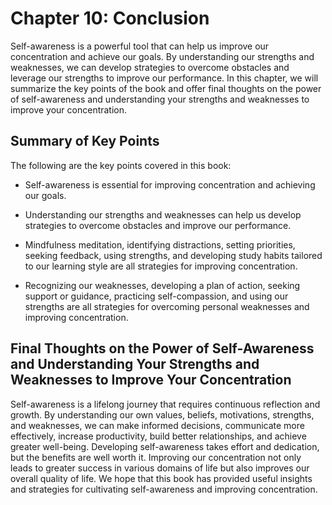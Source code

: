 Chapter 10: Conclusion
======================

Self-awareness is a powerful tool that can help us improve our concentration and achieve our goals. By understanding our strengths and weaknesses, we can develop strategies to overcome obstacles and leverage our strengths to improve our performance. In this chapter, we will summarize the key points of the book and offer final thoughts on the power of self-awareness and understanding your strengths and weaknesses to improve your concentration.

Summary of Key Points
---------------------

The following are the key points covered in this book:

* Self-awareness is essential for improving concentration and achieving our goals.

* Understanding our strengths and weaknesses can help us develop strategies to overcome obstacles and improve our performance.

* Mindfulness meditation, identifying distractions, setting priorities, seeking feedback, using strengths, and developing study habits tailored to our learning style are all strategies for improving concentration.

* Recognizing our weaknesses, developing a plan of action, seeking support or guidance, practicing self-compassion, and using our strengths are all strategies for overcoming personal weaknesses and improving concentration.

Final Thoughts on the Power of Self-Awareness and Understanding Your Strengths and Weaknesses to Improve Your Concentration
---------------------------------------------------------------------------------------------------------------------------

Self-awareness is a lifelong journey that requires continuous reflection and growth. By understanding our own values, beliefs, motivations, strengths, and weaknesses, we can make informed decisions, communicate more effectively, increase productivity, build better relationships, and achieve greater well-being. Developing self-awareness takes effort and dedication, but the benefits are well worth it. Improving our concentration not only leads to greater success in various domains of life but also improves our overall quality of life. We hope that this book has provided useful insights and strategies for cultivating self-awareness and improving concentration.

